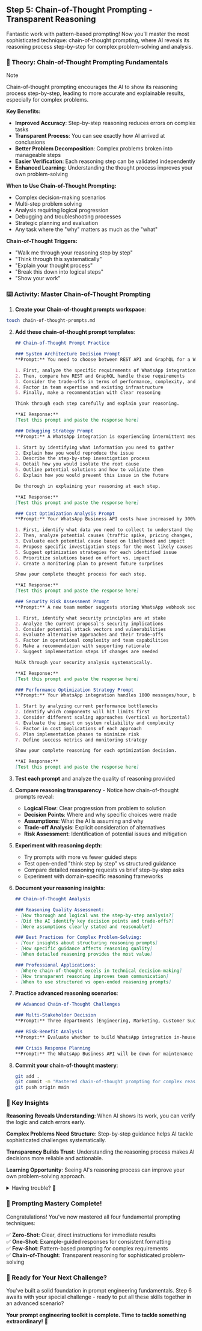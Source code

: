 ## Step 5: Chain-of-Thought Prompting - Transparent Reasoning

Fantastic work with pattern-based prompting! Now you'll master the most sophisticated technique: chain-of-thought prompting, where AI reveals its reasoning process step-by-step for complex problem-solving and analysis.

### 📖 Theory: Chain-of-Thought Prompting Fundamentals

> [!NOTE]
> Chain-of-thought prompting encourages the AI to show its reasoning process step-by-step, leading to more accurate and explainable results, especially for complex problems.

**Key Benefits:**
- **Improved Accuracy**: Step-by-step reasoning reduces errors on complex tasks
- **Transparent Process**: You can see exactly how AI arrived at conclusions
- **Better Problem Decomposition**: Complex problems broken into manageable steps
- **Easier Verification**: Each reasoning step can be validated independently
- **Enhanced Learning**: Understanding the thought process improves your own problem-solving

**When to Use Chain-of-Thought Prompting:**
- Complex decision-making scenarios
- Multi-step problem solving
- Analysis requiring logical progression
- Debugging and troubleshooting processes
- Strategic planning and evaluation
- Any task where the "why" matters as much as the "what"

**Chain-of-Thought Triggers:**
- "Walk me through your reasoning step by step"
- "Think through this systematically"
- "Explain your thought process"
- "Break this down into logical steps"
- "Show your work"

### ⌨️ Activity: Master Chain-of-Thought Prompting

1. **Create your Chain-of-thought prompts workspace**:

```bash
touch chain-of-thought-prompts.md
```

2. **Add these chain-of-thought prompt templates**:
   
   ```markdown
   ## Chain-of-Thought Prompt Practice
   
   ### System Architecture Decision Prompt
   **Prompt:** You need to choose between REST API and GraphQL for a WhatsApp integration service. Walk me through your decision-making process step by step:
   
   1. First, analyze the specific requirements of WhatsApp integration
   2. Then, compare how REST and GraphQL handle these requirements
   3. Consider the trade-offs in terms of performance, complexity, and maintainability
   4. Factor in team expertise and existing infrastructure
   5. Finally, make a recommendation with clear reasoning
   
   Think through each step carefully and explain your reasoning.
   
   **AI Response:**
   [Test this prompt and paste the response here]
   
   ### Debugging Strategy Prompt
   **Prompt:** A WhatsApp integration is experiencing intermittent message delivery failures (about 15% of messages fail). Walk me through a systematic debugging approach:
   
   1. Start by identifying what information you need to gather
   2. Explain how you would reproduce the issue
   3. Describe the step-by-step investigation process
   4. Detail how you would isolate the root cause
   5. Outline potential solutions and how to validate them
   6. Explain how you would prevent this issue in the future
   
   Be thorough in explaining your reasoning at each step.
   
   **AI Response:**
   [Test this prompt and paste the response here]
   
   ### Cost Optimization Analysis Prompt
   **Prompt:** Your WhatsApp Business API costs have increased by 300% this month. Analyze this step by step:
   
   1. First, identify what data you need to collect to understand the cost increase
   2. Then, analyze potential causes (traffic spike, pricing changes, inefficient usage, etc.)
   3. Evaluate each potential cause based on likelihood and impact
   4. Propose specific investigation steps for the most likely causes
   5. Suggest optimization strategies for each identified issue
   6. Prioritize solutions based on effort vs. impact
   7. Create a monitoring plan to prevent future surprises
   
   Show your complete thought process for each step.
   
   **AI Response:**
   [Test this prompt and paste the response here]
   
   ### Security Risk Assessment Prompt
   **Prompt:** A new team member suggests storing WhatsApp webhook secrets in environment variables on the production server. Evaluate this proposal step by step:
   
   1. First, identify what security principles are at stake
   2. Analyze the current proposal's security implications
   3. Consider potential attack vectors and vulnerabilities
   4. Evaluate alternative approaches and their trade-offs
   5. Factor in operational complexity and team capabilities
   6. Make a recommendation with supporting rationale
   7. Suggest implementation steps if changes are needed
   
   Walk through your security analysis systematically.
   
   **AI Response:**
   [Test this prompt and paste the response here]
   
   ### Performance Optimization Strategy Prompt
   **Prompt:** Your WhatsApp integration handles 1000 messages/hour, but you need to scale to 10,000 messages/hour. Think through an optimization strategy:
   
   1. Start by analyzing current performance bottlenecks
   2. Identify which components will hit limits first
   3. Consider different scaling approaches (vertical vs horizontal)
   4. Evaluate the impact on system reliability and complexity
   5. Factor in cost implications of each approach
   6. Plan implementation phases to minimize risk
   7. Define success metrics and monitoring strategy
   
   Show your complete reasoning for each optimization decision.
   
   **AI Response:**
   [Test this prompt and paste the response here]
   ```

3. **Test each prompt** and analyze the quality of reasoning provided

4. **Compare reasoning transparency** - Notice how chain-of-thought prompts reveal:
   - **Logical Flow**: Clear progression from problem to solution
   - **Decision Points**: Where and why specific choices were made
   - **Assumptions**: What the AI is assuming and why
   - **Trade-off Analysis**: Explicit consideration of alternatives
   - **Risk Assessment**: Identification of potential issues and mitigation

5. **Experiment with reasoning depth**:
   - Try prompts with more vs fewer guided steps
   - Test open-ended "think step by step" vs structured guidance
   - Compare detailed reasoning requests vs brief step-by-step asks
   - Experiment with domain-specific reasoning frameworks

6. **Document your reasoning insights**:
   ```markdown
   ## Chain-of-Thought Analysis
   
   ### Reasoning Quality Assessment:
   - [How thorough and logical was the step-by-step analysis?]
   - [Did the AI identify key decision points and trade-offs?]
   - [Were assumptions clearly stated and reasonable?]
   
   ### Best Practices for Complex Problem-Solving:
   - [Your insights about structuring reasoning prompts]
   - [How specific guidance affects reasoning quality]
   - [When detailed reasoning provides the most value]
   
   ### Professional Applications:
   - [Where chain-of-thought excels in technical decision-making]
   - [How transparent reasoning improves team communication]
   - [When to use structured vs open-ended reasoning prompts]
   ```

7. **Practice advanced reasoning scenarios**:
   ```markdown
   ## Advanced Chain-of-Thought Challenges
   
   ### Multi-Stakeholder Decision
   **Prompt:** Three departments (Engineering, Marketing, Customer Success) have conflicting requirements for the WhatsApp integration timeline. Think through a resolution strategy that considers all perspectives...
   
   ### Risk-Benefit Analysis  
   **Prompt:** Evaluate whether to build WhatsApp integration in-house vs using a third-party service. Consider all factors systematically...
   
   ### Crisis Response Planning
   **Prompt:** The WhatsApp Business API will be down for maintenance during your peak business hours. Develop a contingency plan step by step...
   ```

8. **Commit your chain-of-thought mastery**:
   ```bash
   git add .
   git commit -m "Mastered chain-of-thought prompting for complex reasoning"
   git push origin main
   ```

### 🎯 Key Insights

**Reasoning Reveals Understanding**: When AI shows its work, you can verify the logic and catch errors early.

**Complex Problems Need Structure**: Step-by-step guidance helps AI tackle sophisticated challenges systematically.

**Transparency Builds Trust**: Understanding the reasoning process makes AI decisions more reliable and actionable.

**Learning Opportunity**: Seeing AI's reasoning process can improve your own problem-solving approach.

<details>
<summary>Having trouble? 🤷</summary><br/>

- **Reasoning too shallow?** Add more specific step guidance or ask for deeper analysis at each stage
- **Steps not logical?** Provide a reasoning framework or methodology to follow
- **Missing key considerations?** Explicitly ask for analysis of specific factors (cost, risk, time, etc.)
- **Reasoning hard to follow?** Request numbered steps and clear transitions between reasoning stages

</details>

### 🎯 Prompting Mastery Complete!

Congratulations! You've now mastered all four fundamental prompting techniques:

✅ **Zero-Shot**: Clear, direct instructions for immediate results  
✅ **One-Shot**: Example-guided responses for consistent formatting  
✅ **Few-Shot**: Pattern-based prompting for complex requirements  
✅ **Chain-of-Thought**: Transparent reasoning for sophisticated problem-solving  

### 🚀 Ready for Your Next Challenge?

You've built a solid foundation in prompt engineering fundamentals. Step 6 awaits with your special challenge - ready to put all these skills together in an advanced scenario?

**Your prompt engineering toolkit is complete. Time to tackle something extraordinary!** 🌟
